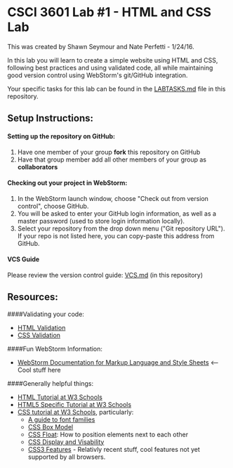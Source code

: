 # CSCI 3601 Lab #1 - HTML and CSS Lab

This was created by Shawn Seymour and Nate Perfetti - 1/24/16.

In this lab you will learn to create a simple website using HTML and CSS, following best practices
and using validated code, all while maintaining good version control using WebStorm's git/GitHub integration.  

Your specific tasks for this lab can be found in the [LABTASKS.md](LABTASKS.md) file in this repository.

## Setup Instructions:
#### Setting up the repository on GitHub:
1. Have one member of your group **fork** this repository on GitHub
2. Have that group member add all other members of your group as **collaborators**

#### Checking out your project in WebStorm:
1. In the WebStorm launch window, choose "Check out from version control", choose GitHub.
2. You will be asked to enter your GitHub login information, as well as a master password (used to store login information locally).
3. Select your repository from the drop down menu ("Git repository URL"). If your repo is not listed here, you can copy-paste this address from GitHub. 

#### VCS Guide
Please review the version control guide: [VCS.md](VCS.md) (in this repository)

## Resources:
####Validating your code:
- [HTML Validation](http://validator.w3.org/)
- [CSS Validation](http://jigsaw.w3.org/css-validator/)

####Fun WebStorm Information:
- [WebStorm Documentation for Markup Language and Style Sheets](http://www.jetbrains.com/webstorm/help/markup-languages-and-style-sheets.html) <-- Cool stuff here

####Generally helpful things:
- [HTML Tutorial at W3 Schools](http://www.w3schools.com/html/default.asp)
- [HTML5 Specific Tutorial at W3 Schools](http://www.w3schools.com/html/html5_intro.asp)
- [CSS tutorial at W3 Schools](http://www.w3schools.com/css/default.asp), particularly:
  - [A guide to font families](http://www.w3schools.com/cssref/css_websafe_fonts.asp)
  - [CSS Box Model](http://www.w3schools.com/css/css_boxmodel.asp)
  - [CSS Float](http://www.w3schools.com/css/css_float.asp): How to position elements next to each other
  - [CSS Display and Visability](http://www.w3schools.com/css/css_display_visibility.asp)
  - [CSS3 Features](http://www.w3schools.com/css/css3_intro.asp) - Relativly recent stuff, cool features not yet supported by all browsers.



